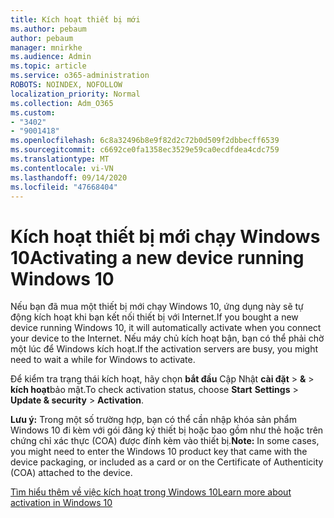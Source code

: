 ```yaml
---
title: Kích hoạt thiết bị mới
ms.author: pebaum
author: pebaum
manager: mnirkhe
ms.audience: Admin
ms.topic: article
ms.service: o365-administration
ROBOTS: NOINDEX, NOFOLLOW
localization_priority: Normal
ms.collection: Adm_O365
ms.custom:
- "3402"
- "9001418"
ms.openlocfilehash: 6c8a32496b8e9f82d2c72b0d509f2dbbecff6539
ms.sourcegitcommit: c6692ce0fa1358ec3529e59ca0ecdfdea4cdc759
ms.translationtype: MT
ms.contentlocale: vi-VN
ms.lasthandoff: 09/14/2020
ms.locfileid: "47668404"
---
```

# <a name="activating-a-new-device-running-windows-10"></a><span data-ttu-id="da872-102">Kích hoạt thiết bị mới chạy Windows 10</span><span class="sxs-lookup"><span data-stu-id="da872-102">Activating a new device running Windows 10</span></span>

<span data-ttu-id="da872-103">Nếu bạn đã mua một thiết bị mới chạy Windows 10, ứng dụng này sẽ tự động kích hoạt khi bạn kết nối thiết bị với Internet.</span><span class="sxs-lookup"><span data-stu-id="da872-103">If you bought a new device running Windows 10, it will automatically activate when you connect your device to the Internet.</span></span> <span data-ttu-id="da872-104">Nếu máy chủ kích hoạt bận, bạn có thể phải chờ một lúc để Windows kích hoạt.</span><span class="sxs-lookup"><span data-stu-id="da872-104">If the activation servers are busy, you might need to wait a while for Windows to activate.</span></span>

<span data-ttu-id="da872-105">Để kiểm tra trạng thái kích hoạt, hãy chọn **bắt đầu** Cập Nhật **cài đặt**  >  **&**  >  **kích hoạt**bảo mật.</span><span class="sxs-lookup"><span data-stu-id="da872-105">To check activation status, choose **Start** **Settings** > **Update & security** > **Activation**.</span></span>

<span data-ttu-id="da872-106">**Lưu ý:** Trong một số trường hợp, bạn có thể cần nhập khóa sản phẩm Windows 10 đi kèm với gói đăng ký thiết bị hoặc bao gồm như thẻ hoặc trên chứng chỉ xác thực (COA) được đính kèm vào thiết bị.</span><span class="sxs-lookup"><span data-stu-id="da872-106">**Note:** In some cases, you might need to enter the Windows 10 product key that came with the device packaging, or included as a card or on the Certificate of Authenticity (COA) attached to the device.</span></span>

[<span data-ttu-id="da872-107">Tìm hiểu thêm về việc kích hoạt trong Windows 10</span><span class="sxs-lookup"><span data-stu-id="da872-107">Learn more about activation in Windows 10</span></span>](https://support.microsoft.com/help/12440)